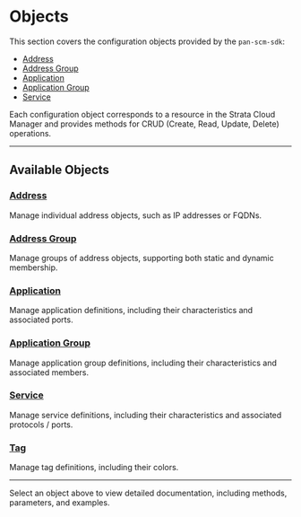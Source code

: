 # Objects

This section covers the configuration objects provided by the `pan-scm-sdk`:

- [Address](address.md)
- [Address Group](address_group.md)
- [Application](application.md)
- [Application Group](application_group.md)
- [Service](service.md)

Each configuration object corresponds to a resource in the Strata Cloud Manager and provides methods for CRUD (Create,
Read, Update, Delete) operations.

---

## Available Objects

### [Address](address.md)

Manage individual address objects, such as IP addresses or FQDNs.

### [Address Group](address_group.md)

Manage groups of address objects, supporting both static and dynamic membership.

### [Application](application.md)

Manage application definitions, including their characteristics and associated ports.

### [Application Group](application_group.md)

Manage application group definitions, including their characteristics and associated members.

### [Service](service.md)

Manage service definitions, including their characteristics and associated protocols / ports.

### [Tag](tag.md)

Manage tag definitions, including their colors.

---

Select an object above to view detailed documentation, including methods, parameters, and examples.
